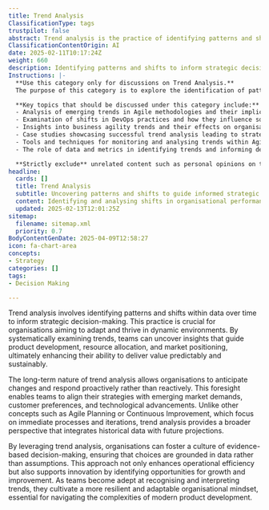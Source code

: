 ```yaml
---
title: Trend Analysis
ClassificationType: tags
trustpilot: false
abstract: Trend analysis is the practice of identifying patterns and shifts within data over time to support strategic decision-making in organisations. This method is essential for businesses seeking to adapt and succeed in rapidly changing environments. By systematically examining trends, teams can gain insights that inform product development, resource allocation, and market positioning, thereby improving their capacity to deliver value consistently and sustainably. The long-term focus of trend analysis allows organisations to anticipate changes and respond proactively, aligning their strategies with evolving market demands, customer preferences, and technological advancements. Unlike methodologies such as Agile Planning or Continuous Improvement, which concentrate on immediate processes, trend analysis offers a comprehensive view that combines historical data with future projections. By employing trend analysis, organisations can cultivate a culture of evidence-based decision-making, ensuring that choices are informed by data rather than assumptions. This not only boosts operational efficiency but also encourages innovation by revealing growth and improvement opportunities. As teams enhance their ability to recognise and interpret trends, they develop a more resilient and adaptable organisational mindset, which is crucial for navigating the complexities of contemporary product development.
ClassificationContentOrigin: AI
date: 2025-02-11T10:17:24Z
weight: 660
description: Identifying patterns and shifts to inform strategic decision-making.
Instructions: |-
  **Use this category only for discussions on Trend Analysis.**  
  The purpose of this category is to explore the identification of patterns and shifts within Agile, DevOps, and business agility frameworks that inform strategic decision-making. It focuses on understanding how trends can impact organisational practices and methodologies.

  **Key topics that should be discussed under this category include:**
  - Analysis of emerging trends in Agile methodologies and their implications for teams and organisations.
  - Examination of shifts in DevOps practices and how they influence software delivery and operational efficiency.
  - Insights into business agility trends and their effects on organisational responsiveness and adaptability.
  - Case studies showcasing successful trend analysis leading to strategic improvements.
  - Tools and techniques for monitoring and analysing trends within Agile and DevOps environments.
  - The role of data and metrics in identifying trends and informing decision-making processes.

  **Strictly exclude** unrelated content such as personal opinions on trends without supporting evidence, discussions that do not relate to Agile, DevOps, or business agility, and misinterpretations of trend analysis that do not align with established theories and philosophies.
headline:
  cards: []
  title: Trend Analysis
  subtitle: Uncovering patterns and shifts to guide informed strategic choices and enhance organisational effectiveness.
  content: Identifying and analysing shifts in organisational performance and market dynamics to enhance strategic decision-making. Posts should explore metrics, visualisation techniques, and frameworks that support continuous improvement, stakeholder engagement, and adaptive planning, drawing on insights from systems thinking and complexity theory.
  updated: 2025-02-13T12:01:25Z
sitemap:
  filename: sitemap.xml
  priority: 0.7
BodyContentGenDate: 2025-04-09T12:58:27
icon: fa-chart-area
concepts:
- Strategy
categories: []
tags:
- Decision Making

---
```

Trend analysis involves identifying patterns and shifts within data over time to inform strategic decision-making. This practice is crucial for organisations aiming to adapt and thrive in dynamic environments. By systematically examining trends, teams can uncover insights that guide product development, resource allocation, and market positioning, ultimately enhancing their ability to deliver value predictably and sustainably.

The long-term nature of trend analysis allows organisations to anticipate changes and respond proactively rather than reactively. This foresight enables teams to align their strategies with emerging market demands, customer preferences, and technological advancements. Unlike other concepts such as Agile Planning or Continuous Improvement, which focus on immediate processes and iterations, trend analysis provides a broader perspective that integrates historical data with future projections.

By leveraging trend analysis, organisations can foster a culture of evidence-based decision-making, ensuring that choices are grounded in data rather than assumptions. This approach not only enhances operational efficiency but also supports innovation by identifying opportunities for growth and improvement. As teams become adept at recognising and interpreting trends, they cultivate a more resilient and adaptable organisational mindset, essential for navigating the complexities of modern product development.
